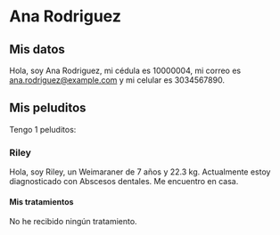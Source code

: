 # Ana Rodriguez

## Mis datos

Hola, soy Ana Rodriguez, mi cédula es 10000004, mi correo es ana.rodriguez@example.com y mi celular es 3034567890.

## Mis peluditos

Tengo 1 peluditos:

### Riley

Hola, soy Riley, un Weimaraner de 7 años y 22.3 kg.
Actualmente estoy diagnosticado con Abscesos dentales.
Me encuentro en casa.

#### Mis tratamientos

No he recibido ningún tratamiento.

